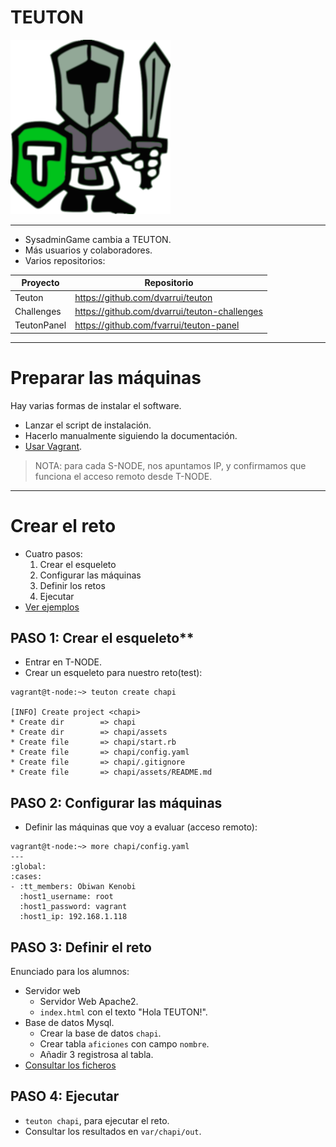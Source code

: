 
# TEUTON

![](./images/13-teuton-color-256x279.png)

---

* SysadminGame cambia a TEUTON.
* Más usuarios y colaboradores.
* Varios repositorios:

| Proyecto    | Repositorio                                  |
| ----------- | -------------------------------------------- |
| Teuton      | https://github.com/dvarrui/teuton            |
| Challenges  | https://github.com/dvarrui/teuton-challenges |
| TeutonPanel | https://github.com/fvarrui/teuton-panel      |

---

# Preparar las máquinas

Hay varias formas de instalar el software.
* Lanzar el script de instalación.
* Hacerlo manualmente siguiendo la documentación.
* [Usar Vagrant](05-vagrant.md).

> NOTA: para cada S-NODE, nos apuntamos IP, y confirmamos que funciona el acceso remoto desde T-NODE.

---

# Crear el reto

* Cuatro pasos:
    1. Crear el esqueleto
    1. Configurar las máquinas
    1. Definir los retos
    1. Ejecutar
* [Ver ejemplos](./examples)

## PASO 1: Crear el esqueleto**

* Entrar en T-NODE.
* Crear un esqueleto para nuestro reto(test):
```
vagrant@t-node:~> teuton create chapi

[INFO] Create project <chapi>
* Create dir        => chapi
* Create dir        => chapi/assets
* Create file       => chapi/start.rb
* Create file       => chapi/config.yaml
* Create file       => chapi/.gitignore
* Create file       => chapi/assets/README.md
```

## PASO 2: Configurar las máquinas

* Definir las máquinas que voy a evaluar (acceso remoto):

```
vagrant@t-node:~> more chapi/config.yaml
---
:global:
:cases:
- :tt_members: Obiwan Kenobi
  :host1_username: root
  :host1_password: vagrant
  :host1_ip: 192.168.1.118
```

## PASO 3: Definir el reto

Enunciado para los alumnos:
* Servidor web
    * Servidor Web Apache2.
    * `index.html` con el texto "Hola TEUTON!".
* Base de datos Mysql.
    * Crear la base de datos `chapi`.
    * Crear tabla `aficiones` con campo `nombre`.
    * Añadir 3 registrosa  al tabla.
* [Consultar los ficheros](./examples)

## PASO 4: Ejecutar

* `teuton chapi`, para ejecutar el reto.
* Consultar los resultados en `var/chapi/out`.
